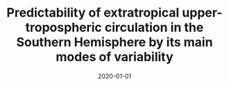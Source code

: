 ---
title: "Predictability of extratropical upper-tropospheric circulation in the Southern Hemisphere by its main modes of variability"
collection: publications
permalink: /publication/2020-01-01-Predictability-of-extratropical-upper-tropospheric-circulation-in-the-Southern-Hemisphere-by-its-main-modes-of-variability
date: 2020-01-01
venue: 'Journal of Climate'
paperurl: 'https://journals.ametsoc.org/view/journals/clim/33/4/jcli-d-19-0122.1.xml?tab_body=abstract-display'
citation: ' M. Osman,  C.S. Vera, &quot;Predictability of extratropical upper-tropospheric circulation in the Southern Hemisphere by its main modes of variability.&quot; Journal of Climate, 2020.'
---
